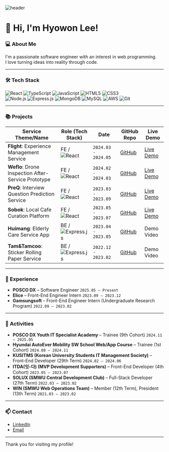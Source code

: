 ![header](https://capsule-render.vercel.app/api?type=waving&color=auto&height=250&section=header&text=YOU%20CAN%20DO%20IT!&fontSize=65)
# 👋 Hi, I'm Hyowon Lee!

### 💻 About Me
I'm a passionate software engineer with an interest in web programming.   
I love turning ideas into reality through code.

---

### 🛠 Tech Stack
![React](https://img.shields.io/badge/react-%2320232a.svg?style=flat&logo=react&logoColor=%2361DAFB)
![TypeScript](https://img.shields.io/badge/typescript-%23007ACC.svg?style=flat&logo=typescript&logoColor=white)
![JavaScript](https://img.shields.io/badge/javascript-%23323330.svg?style=flat&logo=javascript&logoColor=%23F7DF1E)
![HTML5](https://img.shields.io/badge/html5-%23E34F26.svg?style=flat&logo=html5&logoColor=white)
![CSS3](https://img.shields.io/badge/css3-%231572B6.svg?style=flat&logo=css3&logoColor=white)      
![Node.js](https://img.shields.io/badge/node.js-%2343853D.svg?style=flat&logo=node.js&logoColor=white)
![Express.js](https://img.shields.io/badge/express.js-%23404d59.svg?style=flat&logo=express&logoColor=%2361DAFB)
![MongoDB](https://img.shields.io/badge/mongodb-%234ea94b.svg?style=flat&logo=mongodb&logoColor=white)
![MySQL](https://img.shields.io/badge/mysql-%2300f.svg?style=flat&logo=mysql&logoColor=white)
![AWS](https://img.shields.io/badge/Amazon%20AWS-%23232F3E.svg?style=flat&logo=amazon-aws&logoColor=%23FF9900)
![Git](https://img.shields.io/badge/git-%23F05033.svg?style=flat&logo=git&logoColor=white)

---

### 📚 Projects

| Service Theme/Name                          | Role (Tech Stack)                                | Date                         | GitHub Repo | Live Demo                        |
|---------------------------------------------|--------------------------------------------------|------------------------------|-------------|----------------------------------|
| **Flight**: Experience Management Service           | FE / ![React](https://img.shields.io/badge/React-20232A?style=flat&logo=react&logoColor=61DAFB) | `2024.03 - 2024.05`        | [GitHub](https://github.com/KUSITMS-29th-TEAM-B/Frontend) | [Live Demo](https://gangflight.netlify.app/) |
| **Weflo**: Drone Inspection After-Service Prototype | FE / ![React](https://img.shields.io/badge/React-20232A?style=flat&logo=react&logoColor=61DAFB) | `2024.02 - 2024.03`   | [GitHub](https://github.com/orgs/Weflo-A/repositories) | [Live Demo](http://weflow-a-bucket.s3-website.ap-northeast-2.amazonaws.com/monitoring/drone-search) |
| **PreQ**: Interview Question Prediction Service     | FE / ![React](https://img.shields.io/badge/React-20232A?style=flat&logo=react&logoColor=61DAFB) | `2023.03 - 2023.09`  | [GitHub](https://github.com/orgs/pre-Q/repositories) | [Live Demo](https://preq.netlify.app/) |
| **Sobok**: Local Cafe Curation Platform             | FE / ![React](https://img.shields.io/badge/React-20232A?style=flat&logo=react&logoColor=61DAFB) | `2023.05 - 2023.07`         | [GitHub](https://github.com/jobofbrothers-sobok) | [Live Demo](https://sobok.co.kr/) |
| **Huimang**: Elderly Care Service App              | BE / ![Express.js](https://img.shields.io/badge/express.js-%23404d59.svg?style=flat&logo=express&logoColor=%2361DAFB) | `2023.04 - 2023.05`       | [GitHub](https://github.com/orgs/YoJuemGutDuel/repositories) | Demo Video |
| **Tam&Tamcoo**: Sticker Rolling Paper Service     | BE / ![Express.js](https://img.shields.io/badge/express.js-%23404d59.svg?style=flat&logo=express&logoColor=%2361DAFB) | `2022.12 - 2023.02`  | [GitHub](https://github.com/ymj07168/snS_TamandTamcoo) | Demo Video |

---

### 💼 Experience

- **POSCO DX** – Software Engineer `2025.05 – Present`
- **Elice** – Front-End Engineer Intern `2023.09 – 2023.12`
- **Gamsungsoft** – Front-End Engineer Intern (Undergraduate Research Program) `2022.09 – 2023.02`

---

### 📌 Activities

- **POSCO DX Youth IT Specialist Academy** – Trainee (9th Cohort) `2024.11 – 2025.05`
- **Hyundai AutoEver Mobility SW School Web/App Course** – Trainee (1st Cohort) `2024.08 – 2024.11`
- **KUSITMS (Korean University Students IT Management Society)** – Front-End Developer (29th Term) `2024.02 – 2024.06`
- **ITDA(잇-다) (MVP Development Supporters)** – Front-End Developer (4th Cohort) `2023.05 – 2023.07`
- **SOLUX (SMWU Central Development Club)** – Full-Stack Developer (27th Term) `2022.03 – 2023.02`
- **WIN (SMWU Web Operations Team)** – Member (12th Term), President (13th Term) `2021.03 – 2023.02`

<!--### 📈 Skills & Strengths
- **Collaborative**: Proven ability to work effectively in diverse teams, bridging communication between developers, planners, and designers.
- **Problem-Solver**: Skilled at troubleshooting and resolving conflicts, ensuring project deadlines are met.
- **Adaptable**: Quickly adapts to new technologies and environments, with a strong desire to continuously learn and improve. -->

---

### 📫 Contact
- [LinkedIn](https://www.linkedin.com/in/hyowonlee00/)
- [Email](mailto:ymj07168@gmail.com)

---

Thank you for visiting my profile!
